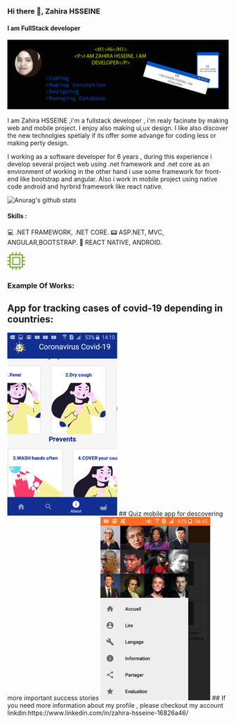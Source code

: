 
### Hi there 👋, Zahira HSSEINE
#### I am FullStack developer
![I am FullStack developer](https://github.com/zahirahsseine/zahirahsseine/blob/master/bannerprofile.png)

I am Zahira HSSEINE ,i'm a fullstack developer , i'm realy facinate by making web and mobile project. I enjoy also making ui,ux design. 
I like also discover the new technolgies spetialy if its offer some advange for coding less or making perty design.

I working as a software developer for 6 years , during this experience i develop several project web using .net framework and .net core as an environment of working in the other hand i use some framework for front-end like bootstrap and angular. Also i work in mobile project using native code android and hyrbrid framework like react native.

![Anurag's github stats](https://github-readme-stats.vercel.app/api?username=zahirahsseine)


#### Skills : 
:computer: .NET FRAMEWORK, .NET CORE.
:pager: ASP.NET, MVC, ANGULAR,BOOTSTRAP.
:iphone: REACT NATIVE, ANDROID.


<a href='https://docs.github.com/en/developers'><img src='https://raw.githubusercontent.com/acervenky/animated-github-badges/master/assets/devbadge.gif' width='40' height='40'></a> 

### Example Of Works:
## App for tracking cases of covid-19 depending in countries:
<img src="https://github.com/zahirahsseine/zahirahsseine/blob/master/Screenshot_2020-05-14-14-10-11.png" width="250" />
## Quiz mobile app for descovering more important success stories
<img src="https://github.com/zahirahsseine/zahirahsseine/blob/master/Screenshot_2020-05-26-04-45-56.png" width="250" />
## If you need more information about my profile , please checkout my account linkdin:https://www.linkedin.com/in/zahira-hsseine-16826a46/

